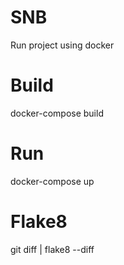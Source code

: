 # SNB
Run project using docker

# Build
docker-compose build

# Run
docker-compose up

# Flake8
git diff | flake8 --diff
